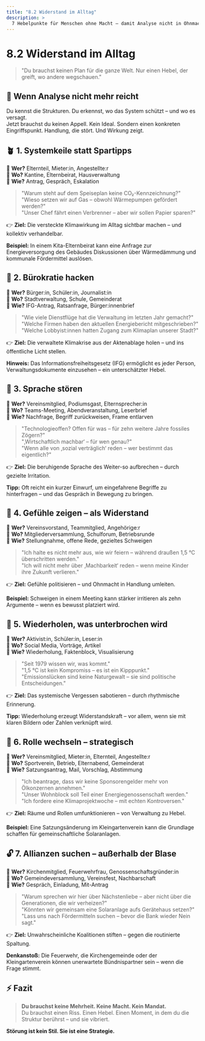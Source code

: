```yaml
---
title: "8.2 Widerstand im Alltag"
description: >
  7 Hebelpunkte für Menschen ohne Macht – damit Analyse nicht in Ohnmacht mündet. Ein Werkzeugkasten für systemische Irritation im Alltag.
---
```


# 8.2 Widerstand im Alltag

> "Du brauchst keinen Plan für die ganze Welt. Nur einen Hebel, der greift, wo andere wegschauen."

## 🧭 Wenn Analyse nicht mehr reicht

Du kennst die Strukturen. Du erkennst, wo das System schützt – und wo es versagt.\
Jetzt brauchst du keinen Appell. Kein Ideal. Sondern einen konkreten Eingriffspunkt. Handlung, die stört. Und Wirkung zeigt.

## 🪴 1. Systemkeile statt Spartipps

📍 **Wer?** Elternteil, Mieter:in, Angestellte:r\
📍 **Wo?** Kantine, Elternbeirat, Hausverwaltung\
📍 **Wie?** Antrag, Gespräch, Eskalation

> "Warum steht auf dem Speiseplan keine CO₂-Kennzeichnung?"\
> "Wieso setzen wir auf Gas – obwohl Wärmepumpen gefördert werden?"\
> "Unser Chef fährt einen Verbrenner – aber wir sollen Papier sparen?"

👉 **Ziel:** Die versteckte Klimawirkung im Alltag sichtbar machen – und kollektiv verhandelbar.

**Beispiel:** In einem Kita-Elternbeirat kann eine Anfrage zur Energieversorgung des Gebäudes Diskussionen über Wärmedämmung und kommunale Fördermittel auslösen.

## 🧱 2. Bürokratie hacken

📍 **Wer?** Bürger:in, Schüler:in, Journalist:in\
📍 **Wo?** Stadtverwaltung, Schule, Gemeinderat\
📍 **Wie?** IFG-Antrag, Ratsanfrage, Bürger:innenbrief

> "Wie viele Dienstflüge hat die Verwaltung im letzten Jahr gemacht?"\
> "Welche Firmen haben den aktuellen Energiebericht mitgeschrieben?"\
> "Welche Lobbyist:innen hatten Zugang zum Klimaplan unserer Stadt?"

👉 **Ziel:** Die verwaltete Klimakrise aus der Aktenablage holen – und ins öffentliche Licht stellen.

**Hinweis:** Das Informationsfreiheitsgesetz (IFG) ermöglicht es jeder Person, Verwaltungsdokumente einzusehen – ein unterschätzter Hebel.

## 🎤 3. Sprache stören

📍 **Wer?** Vereinsmitglied, Podiumsgast, Elternsprecher:in\
📍 **Wo?** Teams-Meeting, Abendveranstaltung, Leserbrief\
📍 **Wie?** Nachfrage, Begriff zurückweisen, Frame entlarven

> "Technologieoffen? Offen für was – für zehn weitere Jahre fossiles Zögern?"\
> "‚Wirtschaftlich machbar‘ – für wen genau?"\
> "Wenn alle von ‚sozial verträglich‘ reden – wer bestimmt das eigentlich?"

👉 **Ziel:** Die beruhigende Sprache des Weiter-so aufbrechen – durch gezielte Irritation.

**Tipp:** Oft reicht ein kurzer Einwurf, um eingefahrene Begriffe zu hinterfragen – und das Gespräch in Bewegung zu bringen.

## 🧘 4. Gefühle zeigen – als Widerstand

📍 **Wer?** Vereinsvorstand, Teammitglied, Angehörige:r\
📍 **Wo?** Mitgliederversammlung, Schulforum, Betriebsrunde\
📍 **Wie?** Stellungnahme, offene Rede, gezieltes Schweigen

> "Ich halte es nicht mehr aus, wie wir feiern – während draußen 1,5 °C überschritten werden."\
> "Ich will nicht mehr über ‚Machbarkeit‘ reden – wenn meine Kinder ihre Zukunft verlieren."

👉 **Ziel:** Gefühle politisieren – und Ohnmacht in Handlung umleiten.

**Beispiel:** Schweigen in einem Meeting kann stärker irritieren als zehn Argumente – wenn es bewusst platziert wird.

## 🔁 5. Wiederholen, was unterbrochen wird

📍 **Wer?** Aktivist:in, Schüler:in, Leser:in\
📍 **Wo?** Social Media, Vorträge, Artikel\
📍 **Wie?** Wiederholung, Faktenblock, Visualisierung

> "Seit 1979 wissen wir, was kommt."\
> "1,5 °C ist kein Kompromiss – es ist ein Kipppunkt."\
> "Emissionslücken sind keine Naturgewalt – sie sind politische Entscheidungen."

👉 **Ziel:** Das systemische Vergessen sabotieren – durch rhythmische Erinnerung.

**Tipp:** Wiederholung erzeugt Widerstandskraft – vor allem, wenn sie mit klaren Bildern oder Zahlen verknüpft wird.

## 🤝 6. Rolle wechseln – strategisch

📍 **Wer?** Vereinsmitglied, Mieter:in, Elternteil, Angestellte:r\
📍 **Wo?** Sportverein, Betrieb, Elternabend, Gemeinderat\
📍 **Wie?** Satzungsantrag, Mail, Vorschlag, Abstimmung

> "Ich beantrage, dass wir keine Sponsorengelder mehr von Ölkonzernen annehmen."\
> "Unser Wohnblock soll Teil einer Energiegenossenschaft werden."\
> "Ich fordere eine Klimaprojektwoche – mit echten Kontroversen."

👉 **Ziel:** Räume und Rollen umfunktionieren – von Verwaltung zu Hebel.

**Beispiel:** Eine Satzungsänderung im Kleingartenverein kann die Grundlage schaffen für gemeinschaftliche Solaranlagen.

## 🔓 7. Allianzen suchen – außerhalb der Blase

📍 **Wer?** Kirchenmitglied, Feuerwehrfrau, Genossenschaftsgründer:in\
📍 **Wo?** Gemeindeversammlung, Vereinsfest, Nachbarschaft\
📍 **Wie?** Gespräch, Einladung, Mit-Antrag

> "Warum sprechen wir hier über Nächstenliebe – aber nicht über die Generationen, die wir verheizen?"\
> "Könnten wir gemeinsam eine Solaranlage aufs Gerätehaus setzen?"\
> "Lass uns nach Fördermitteln suchen – bevor die Bank wieder Nein sagt."

👉 **Ziel:** Unwahrscheinliche Koalitionen stiften – gegen die routinierte Spaltung.

**Denkanstoß:** Die Feuerwehr, die Kirchengemeinde oder der Kleingartenverein können unerwartete Bündnispartner sein – wenn die Frage stimmt.

## ⚡ Fazit

> **Du brauchst keine Mehrheit. Keine Macht. Kein Mandat.**\
> Du brauchst einen Riss. Einen Hebel. Einen Moment, in dem du die Struktur berührst – und sie vibriert.

**Störung ist kein Stil. Sie ist eine Strategie.**

<Footer />
